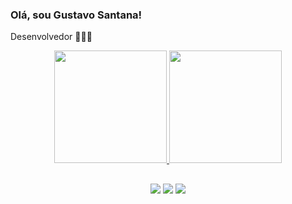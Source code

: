 ### Olá, sou Gustavo Santana!
Desenvolvedor 👨🏻‍💻
<div align="center">
  <a href="https://github.com/gustavosantanaa">
  <img height="180em" src="https://github-readme-stats.vercel.app/api?username=gustavosantanaa&show_icons=true&theme=algolia&include_all_commits=true&count_private=true"/>
  <img height="180em" src="https://github-readme-stats.vercel.app/api/top-langs/?username=gustavosantanaa&layout=compact&langs_count=7&theme=algolia"/>
    
  ##
  
<div> 
  <a href="https://www.linkedin.com/in/eduardo-andr%C3%A9-aa561124b" target="_blank"><img src="https://img.shields.io/badge/-LinkedIn-%230077B5?style=for-the-badge&logo=linkedin&logoColor=white" target="_blank"></a> 
  <a href = "mailto:gustavosantanaa02@gmail.com"><img src="https://img.shields.io/badge/-Gmail-%23333?style=for-the-badge&logo=gmail&logoColor=white" target="_blank"></a>
  <a href="https://instagram.com/gustavo.cardososantana" target="_blank"><img src="https://img.shields.io/badge/-Instagram-%23E4405F?style=for-the-badge&logo=instagram&logoColor=white" target="_blank"></a>
 
</div>
